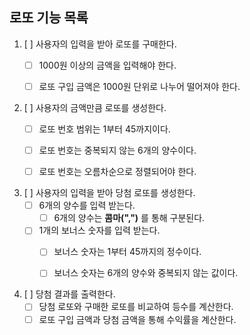 ## 로또 기능 목록 

1. [ ] 사용자의 입력을 받아 로또를 구매한다.
   - [ ] 1000원 이상의 금액을 입력해야 한다.
   - [ ] 로또 구입 금액은 1000원 단위로 나누어 떨어져야 한다.


2. [ ] 사용자의 금액만큼 로또를 생성한다.
   - [ ] 로또 번호 범위는 1부터 45까지이다.
   - [ ] 로또 번호는 중복되지 않는 6개의 양수이다.
   - [ ] 로또 번호는 오름차순으로 정렬되어야 한다.


3. [ ] 사용자의 입력을 받아 당첨 로또를 생성한다.
   - [ ] 6개의 양수를 입력 받는다.
     - [ ] 6개의 양수는 **콤마(",")** 를 통해 구분된다.
   - [ ] 1개의 보너스 숫자를 입력 받는다.
     - [ ] 보너스 숫자는 1부터 45까지의 정수이다.
     - [ ] 보너스 숫자는 6개의 양수와 중복되지 않는 값이다.


4. [ ] 당첨 결과를 출력한다.
   - [ ] 당첨 로또와 구매한 로또를 비교하여 등수를 계산한다.
   - [ ] 로또 구입 금액과 당첨 금액을 통해 수익률을 계산한다.